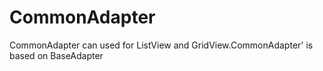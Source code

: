 # CommonAdapter
CommonAdapter can used for ListView and GridView.CommonAdapter' is based on BaseAdapter
